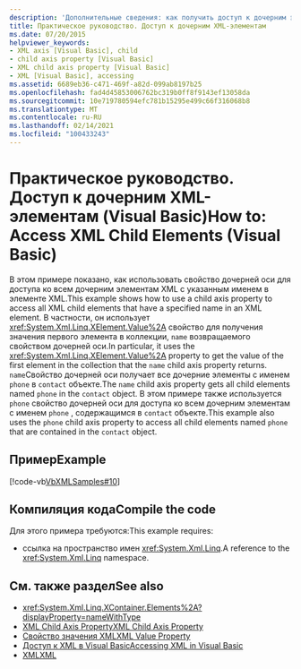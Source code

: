 ```yaml
---
description: 'Дополнительные сведения: как получить доступ к дочерним элементам XML (Visual Basic)'
title: Практическое руководство. Доступ к дочерним XML-элементам
ms.date: 07/20/2015
helpviewer_keywords:
- XML axis [Visual Basic], child
- child axis property [Visual Basic]
- XML child axis property [Visual Basic]
- XML [Visual Basic], accessing
ms.assetid: 6689eb36-c471-469f-a82d-099ab8197b25
ms.openlocfilehash: fad4d45853006762bc319b0ff8f9143ef13058da
ms.sourcegitcommit: 10e719780594efc781b15295e499c66f316068b8
ms.translationtype: MT
ms.contentlocale: ru-RU
ms.lasthandoff: 02/14/2021
ms.locfileid: "100433243"
---
```

# <a name="how-to-access-xml-child-elements-visual-basic"></a><span data-ttu-id="7f7b7-103">Практическое руководство. Доступ к дочерним XML-элементам (Visual Basic)</span><span class="sxs-lookup"><span data-stu-id="7f7b7-103">How to: Access XML Child Elements (Visual Basic)</span></span>

<span data-ttu-id="7f7b7-104">В этом примере показано, как использовать свойство дочерней оси для доступа ко всем дочерним элементам XML с указанным именем в элементе XML.</span><span class="sxs-lookup"><span data-stu-id="7f7b7-104">This example shows how to use a child axis property to access all XML child elements that have a specified name in an XML element.</span></span> <span data-ttu-id="7f7b7-105">В частности, он использует <xref:System.Xml.Linq.XElement.Value%2A> свойство для получения значения первого элемента в коллекции, `name` возвращаемого свойством дочерней оси.</span><span class="sxs-lookup"><span data-stu-id="7f7b7-105">In particular, it uses the <xref:System.Xml.Linq.XElement.Value%2A> property to get the value of the first element in the collection that the `name` child axis property returns.</span></span> <span data-ttu-id="7f7b7-106">`name`Свойство дочерней оси получает все дочерние элементы с именем `phone` в `contact` объекте.</span><span class="sxs-lookup"><span data-stu-id="7f7b7-106">The `name` child axis property gets all child elements named `phone` in the `contact` object.</span></span> <span data-ttu-id="7f7b7-107">В этом примере также используется `phone` свойство дочерней оси для доступа ко всем дочерним элементам с именем `phone` , содержащимся в `contact` объекте.</span><span class="sxs-lookup"><span data-stu-id="7f7b7-107">This example also uses the `phone` child axis property to access all child elements named `phone` that are contained in the `contact` object.</span></span>  
  
## <a name="example"></a><span data-ttu-id="7f7b7-108">Пример</span><span class="sxs-lookup"><span data-stu-id="7f7b7-108">Example</span></span>  

 [!code-vb[VbXMLSamples#10](~/samples/snippets/visualbasic/VS_Snippets_VBCSharp/VbXMLSamples/VB/XMLSamples4.vb#10)]  
  
## <a name="compile-the-code"></a><span data-ttu-id="7f7b7-109">Компиляция кода</span><span class="sxs-lookup"><span data-stu-id="7f7b7-109">Compile the code</span></span>  

 <span data-ttu-id="7f7b7-110">Для этого примера требуются:</span><span class="sxs-lookup"><span data-stu-id="7f7b7-110">This example requires:</span></span>  
  
- <span data-ttu-id="7f7b7-111">ссылка на пространство имен <xref:System.Xml.Linq>.</span><span class="sxs-lookup"><span data-stu-id="7f7b7-111">A reference to the <xref:System.Xml.Linq> namespace.</span></span>  
  
## <a name="see-also"></a><span data-ttu-id="7f7b7-112">См. также раздел</span><span class="sxs-lookup"><span data-stu-id="7f7b7-112">See also</span></span>

- <xref:System.Xml.Linq.XContainer.Elements%2A?displayProperty=nameWithType>
- [<span data-ttu-id="7f7b7-113">XML Child Axis Property</span><span class="sxs-lookup"><span data-stu-id="7f7b7-113">XML Child Axis Property</span></span>](../../../language-reference/xml-axis/xml-child-axis-property.md)
- [<span data-ttu-id="7f7b7-114">Свойство значения XML</span><span class="sxs-lookup"><span data-stu-id="7f7b7-114">XML Value Property</span></span>](../../../language-reference/xml-axis/xml-value-property.md)
- [<span data-ttu-id="7f7b7-115">Доступ к XML в Visual Basic</span><span class="sxs-lookup"><span data-stu-id="7f7b7-115">Accessing XML in Visual Basic</span></span>](accessing-xml.md)
- [<span data-ttu-id="7f7b7-116">XML</span><span class="sxs-lookup"><span data-stu-id="7f7b7-116">XML</span></span>](index.md)
